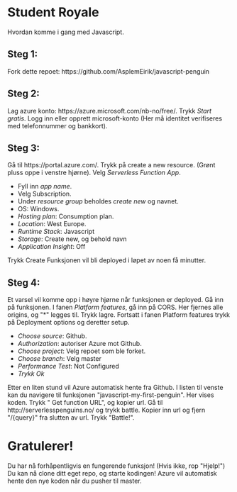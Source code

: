 <h1>Student Royale</h1>
Hvordan komme i gang med Javascript.
<h2>Steg 1:</h2>
Fork dette repoet: https://github.com/AsplemEirik/javascript-penguin
<h2>Steg 2:</h2>
Lag azure konto: https://azure.microsoft.com/nb-no/free/.
Trykk <em>Start gratis</em>.
Logg inn eller opprett microsoft-konto (Her må identitet verifiseres med telefonnummer og bankkort).
<h2>Steg 3:</h2>
Gå til https://portal.azure.com/.
Trykk på create a new resource. (Grønt pluss oppe i venstre hjørne).
Velg <em>Serverless Function App</em>.
<ul>
  <li>Fyll inn <em>app name</em>.</li>
  <li>Velg Subscription.</li>
  <li>Under <em>resource group</em> beholdes <em>create new</em> og navnet.</li>
  <li>OS: Windows.</li>
  <li><em>Hosting plan</em>: Consumption plan.</li>
  <li><em>Location</em>: West Europe.</li>
  <li><em>Runtime Stack</em>: Javascript</li>
  <li><em>Storage</em>: Create new, og behold navn</li>
  <li><em>Application Insight</em>: Off</li>
</ul>
Trykk Create
Funksjonen vil bli deployed i løpet av noen få minutter.
<h2>Steg 4:</h2>
Et varsel vil komme opp i høyre hjørne når funksjonen er deployed.
Gå inn på funksjonen.
I fanen <em>Platform features</em>, gå inn på CORS.
Her fjernes alle origins, og "*" legges til.
Trykk lagre.
Fortsatt i fanen Platform features trykk på Deployment options og deretter setup.
<ul>
  <li><em>Choose source</em>: Github.</li>
  <li><em>Authorization</em>: autoriser Azure mot Github.</li>
  <li><em>Choose project</em>: Velg repoet som ble forket.</li>
  <li><em>Choose branch</em>: Velg master</li>
  <li><em>Performance Test</em>: Not Configured</li>
  <li><em>Trykk Ok</em></li>
</ul>
Etter en liten stund vil Azure automatisk hente fra Github.
I listen til venste kan du navigere til funksjonen "javascript-my-first-penguin".
Her vises koden.
Trykk "</> Get function URL", og kopier url.
Gå til http://serverlesspenguins.no/ og trykk battle.
Kopier inn url og fjern "/{query}" fra slutten av url.
Trykk "Battle!".
<h1>Gratulerer!</h1>
Du har nå forhåpentligvis en fungerende funksjon! (Hvis ikke, rop "Hjelp!")
Du kan nå clone ditt eget repo, og starte kodingen!
Azure vil automatisk hente den nye koden når du pusher til master.
